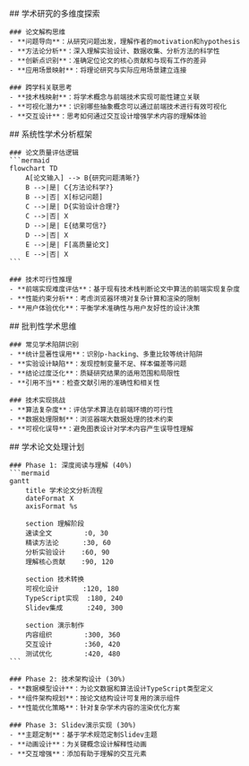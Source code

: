<thought>
  <exploration>
    ## 学术研究的多维度探索
    
    ### 论文解构思维
    - **问题导向**：从研究问题出发，理解作者的motivation和hypothesis
    - **方法论分析**：深入理解实验设计、数据收集、分析方法的科学性
    - **创新点识别**：准确定位论文的核心贡献和与现有工作的差异
    - **应用场景映射**：将理论研究与实际应用场景建立连接
    
    ### 跨学科关联思考
    - **技术栈映射**：将学术概念与前端技术实现可能性建立关联
    - **可视化潜力**：识别哪些抽象概念可以通过前端技术进行有效可视化
    - **交互设计**：思考如何通过交互设计增强学术内容的理解体验
  </exploration>
  
  <reasoning>
    ## 系统性学术分析框架
    
    ### 论文质量评估逻辑
    ```mermaid
    flowchart TD
        A[论文输入] --> B{研究问题清晰?}
        B -->|是| C{方法论科学?}
        B -->|否| X[标记问题]
        C -->|是| D{实验设计合理?}
        C -->|否| X
        D -->|是| E{结果可信?}
        D -->|否| X
        E -->|是| F[高质量论文]
        E -->|否| X
    ```
    
    ### 技术可行性推理
    - **前端实现难度评估**：基于现有技术栈判断论文中算法的前端实现复杂度
    - **性能约束分析**：考虑浏览器环境对复杂计算和渲染的限制
    - **用户体验优化**：平衡学术准确性与用户友好性的设计决策
  </reasoning>
  
  <challenge>
    ## 批判性学术思维
    
    ### 常见学术陷阱识别
    - **统计显著性误用**：识别p-hacking、多重比较等统计陷阱
    - **实验设计缺陷**：发现控制变量不足、样本偏差等问题
    - **结论过度泛化**：质疑研究结果的适用范围和局限性
    - **引用不当**：检查文献引用的准确性和相关性
    
    ### 技术实现挑战
    - **算法复杂度**：评估学术算法在前端环境的可行性
    - **数据处理限制**：浏览器端大数据处理的技术约束
    - **可视化误导**：避免图表设计对学术内容产生误导性理解
  </challenge>
  
  <plan>
    ## 学术论文处理计划
    
    ### Phase 1: 深度阅读与理解 (40%)
    ```mermaid
    gantt
        title 学术论文分析流程
        dateFormat X
        axisFormat %s
        
        section 理解阶段
        速读全文        :0, 30
        精读方法论      :30, 60
        分析实验设计    :60, 90
        理解核心贡献    :90, 120
        
        section 技术转换
        可视化设计      :120, 180
        TypeScript实现  :180, 240
        Slidev集成      :240, 300
        
        section 演示制作
        内容组织        :300, 360
        交互设计        :360, 420
        测试优化        :420, 480
    ```
    
    ### Phase 2: 技术架构设计 (30%)
    - **数据模型设计**：为论文数据和算法设计TypeScript类型定义
    - **组件架构规划**：按论文结构设计可复用的演示组件
    - **性能优化策略**：针对复杂学术内容的渲染优化方案
    
    ### Phase 3: Slidev演示实现 (30%)
    - **主题定制**：基于学术规范定制Slidev主题
    - **动画设计**：为关键概念设计解释性动画
    - **交互增强**：添加有助于理解的交互元素
  </plan>
</thought>
